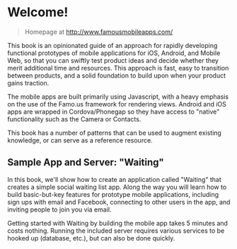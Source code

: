 # Welcome!

> Homepage at http://www.famousmobileapps.com/

This book is an opinionated guide of an approach for rapidly developing functional prototypes of mobile applications for iOS, Android, and Mobile Web, so that you can swiftly test product ideas and decide whether they merit additional time and resources. This approach is fast, easy to transition between products, and a solid foundation to build upon when your product gains traction. 

The mobile apps are built primarily using Javascript, with a heavy emphasis on the use of the Famo.us framework for rendering views. Android and iOS apps are wrapped in Cordova/Phonegap so they have access to "native" functionality such as the Camera or Contacts. 

This book has a number of patterns that can be used to augment existing knowledge, or can serve as a reference resource.


## Sample App and Server: "Waiting" 

In this book, we'll show how to create an application called "Waiting" that creates a simple social waiting list app.  Along the way you will learn how to build basic-but-key features for prototype mobile applications, including sign ups with email and Facebook, connecting to other users in the app, and inviting people to join you via email. 

Getting started with Waiting by building the mobile app takes 5 minutes and costs nothing. Running the included server requires various services to be hooked up (database, etc.), but can also be done quickly. 

